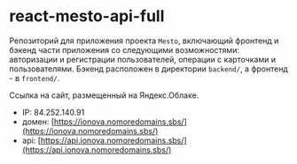 # react-mesto-api-full
Репозиторий для приложения проекта `Mesto`, включающий фронтенд и бэкенд части приложения со следующими возможностями: авторизации и регистрации пользователей, операции с карточками и пользователями. Бэкенд расположен в директории `backend/`, а фронтенд - в `frontend/`. 
  
Ссылка на сайт, размещенный на Яндекс.Облаке.
- IP: 84.252.140.91
- домен: [https://ionova.nomoredomains.sbs/](https://ionova.nomoredomains.sbs/)
- api: [https://api.ionova.nomoredomains.sbs/](https://api.ionova.nomoredomains.sbs/)
